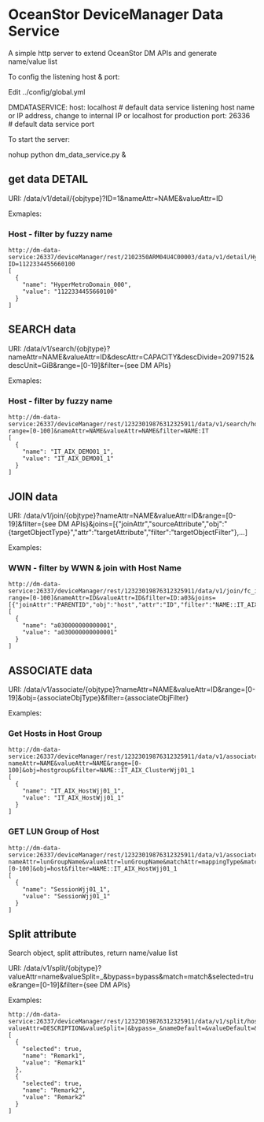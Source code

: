 # OceanStor DeviceManager Data Service

A simple http server to extend OceanStor DM APIs and generate name/value list

To config the listening host & port:

Edit ../config/global.yml

DMDATASERVICE:
  host:       localhost                # default data service listening host name or IP address, change to internal IP or localhost for production
  port:       26336                    # default data service port


To start the server:

nohup python dm_data_service.py & 

## get data DETAIL

URI: /data/v1/detail/{objtype}?ID=1&nameAttr=NAME&valueAttr=ID

Exmaples:

### Host - filter by fuzzy name

```
http://dm-data-service:26337/deviceManager/rest/2102350ARM04U4C00003/data/v1/detail/HyperMetroDomain?ID=1122334455660100
[
  {
    "name": "HyperMetroDomain_000",
    "value": "1122334455660100"
  }
]
```

## SEARCH data

URI: /data/v1/search/{objtype}?nameAttr=NAME&valueAttr=ID&descAttr=CAPACITY&descDivide=2097152&descUnit=GiB&range=[0-19]&filter={see DM APIs}

Exmaples:

### Host - filter by fuzzy name

```
http://dm-data-service:26337/deviceManager/rest/12323019876312325911/data/v1/search/host?range=[0-100]&nameAttr=NAME&valueAttr=NAME&filter=NAME:IT
[
  {
    "name": "IT_AIX_DEMO01_1",
    "value": "IT_AIX_DEMO01_1"
  }
]
```

## JOIN data

URI: /data/v1/join/{objtype}?nameAttr=NAME&valueAttr=ID&range=[0-19]&filter={see DM APIs}&joins=[{"joinAttr","sourceAttribute","obj":"{targetObjectType}","attr":"targetAttribute","filter":"targetObjectFilter"},...]

Examples:

### WWN - filter by WWN & join with Host Name

```
http://dm-data-service:26337/deviceManager/rest/12323019876312325911/data/v1/join/fc_initiator?range=[0-100]&nameAttr=ID&valueAttr=ID&filter=ID:a03&joins=[{"joinAttr":"PARENTID","obj":"host","attr":"ID","filter":"NAME::IT_AIX_DEMO01_1"}]
[
  {
    "name": "a030000000000001",
    "value": "a030000000000001"
  }
]
```

## ASSOCIATE data

URI: /data/v1/associate/{objtype}?nameAttr=NAME&valueAttr=ID&range=[0-19]&obj={associateObjType}&filter={associateObjFilter}

Examples:

### Get Hosts in Host Group
```
http://dm-data-service:26337/deviceManager/rest/12323019876312325911/data/v1/associate/host?nameAttr=NAME&valueAttr=NAME&range=[0-100]&obj=hostgroup&filter=NAME::IT_AIX_ClusterWjj01_1
[
  {
    "name": "IT_AIX_HostWjj01_1",
    "value": "IT_AIX_HostWjj01_1"
  }
]
```

### GET LUN Group of Host
```
http://dm-data-service:26337/deviceManager/rest/12323019876312325911/data/v1/associate/mapping?nameAttr=lunGroupName&valueAttr=lunGroupName&matchAttr=mappingType&match=1&range=[0-100]&obj=host&filter=NAME::IT_AIX_HostWjj01_1
[
  {
    "name": "SessionWjj01_1",
    "value": "SessionWjj01_1"
  }
]
```

## Split attribute

Search object, split attributes, return name/value list

URI: /data/v1/split/{objtype}?valueAttr=name&valueSplit=_&bypass=bypass&match=match&selected=true&range=[0-19]&filter={see DM APIs}

Examples:

```
http://dm-data-service:26337/deviceManager/rest/12323019876312325911/data/v1/split/host?valueAttr=DESCRIPTION&valueSplit=|&bypass=_&nameDefault=&valueDefault=&filter=NAME::IT_AIX_DEMO01_1
[
  {
    "selected": true,
    "name": "Remark1",
    "value": "Remark1"
  },
  {
    "selected": true,
    "name": "Remark2",
    "value": "Remark2"
  }
]
```